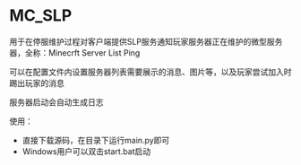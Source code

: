 # MC_SLP
用于在停服维护过程对客户端提供SLP服务通知玩家服务器正在维护的微型服务器，全称：Minecrft Server List Ping

可以在配置文件内设置服务器列表需要展示的消息、图片等，以及玩家尝试加入时踢出玩家的消息

服务器启动会自动生成日志

使用：
- 直接下载源码，在目录下运行main.py即可
- Windows用户可以双击start.bat启动

